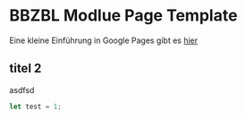 # BBZBL Modlue Page Template

Eine kleine Einführung in Google Pages gibt es [hier](../slides/introduction.md)

## titel 2

asdfsd

```javascript
let test = 1;
```

